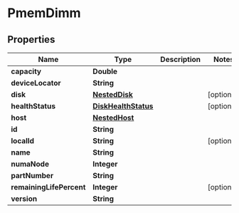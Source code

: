

# PmemDimm


## Properties

Name | Type | Description | Notes
------------ | ------------- | ------------- | -------------
**capacity** | **Double** |  | 
**deviceLocator** | **String** |  | 
**disk** | [**NestedDisk**](NestedDisk.md) |  |  [optional]
**healthStatus** | [**DiskHealthStatus**](DiskHealthStatus.md) |  |  [optional]
**host** | [**NestedHost**](NestedHost.md) |  | 
**id** | **String** |  | 
**localId** | **String** |  |  [optional]
**name** | **String** |  | 
**numaNode** | **Integer** |  | 
**partNumber** | **String** |  | 
**remainingLifePercent** | **Integer** |  |  [optional]
**version** | **String** |  | 



